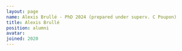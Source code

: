 ```yaml
---
layout: page
name: Alexis Brullé - PhD 2024 (prepared under superv. C Poupon)
title: Alexis Brullé
position: alumni
avatar:
joined: 2020
---
```


